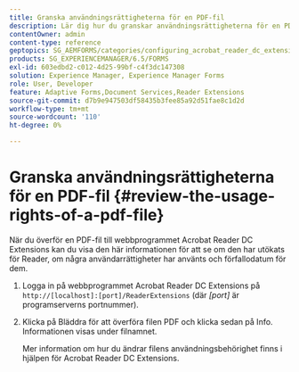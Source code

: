 ```yaml
---
title: Granska användningsrättigheterna för en PDF-fil
description: Lär dig hur du granskar användningsrättigheterna för en PDF-fil.
contentOwner: admin
content-type: reference
geptopics: SG_AEMFORMS/categories/configuring_acrobat_reader_dc_extensions
products: SG_EXPERIENCEMANAGER/6.5/FORMS
exl-id: 603edbd2-c012-4d25-99bf-c4f3dc147308
solution: Experience Manager, Experience Manager Forms
role: User, Developer
feature: Adaptive Forms,Document Services,Reader Extensions
source-git-commit: d7b9e947503df58435b3fee85a92d51fae8c1d2d
workflow-type: tm+mt
source-wordcount: '110'
ht-degree: 0%

---
```


# Granska användningsrättigheterna för en PDF-fil {#review-the-usage-rights-of-a-pdf-file}

När du överför en PDF-fil till webbprogrammet Acrobat Reader DC Extensions kan du visa den här informationen för att se om den har utökats för Reader, om några användarrättigheter har använts och förfallodatum för dem.

1. Logga in på webbprogrammet Acrobat Reader DC Extensions på `http://[localhost]:[port]/ReaderExtensions` (där *[port]* är programserverns portnummer).
1. Klicka på Bläddra för att överföra filen PDF och klicka sedan på Info. Informationen visas under filnamnet.

   Mer information om hur du ändrar filens användningsbehörighet finns i hjälpen för Acrobat Reader DC Extensions.
